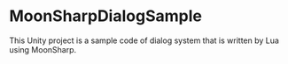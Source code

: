 # MoonSharpDialogSample
This Unity project is a sample code of dialog system that is written by Lua using MoonSharp.
